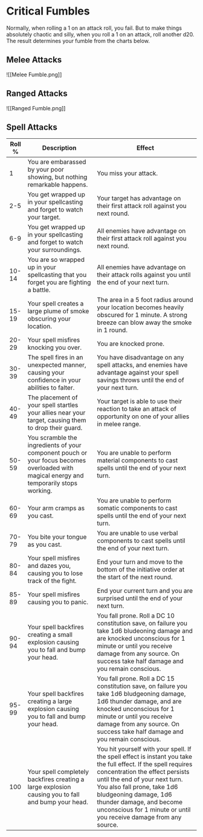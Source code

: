 # Critical Fumbles
Normally, when rolling a 1 on an attack roll, you fail. But to make things absolutely chaotic and silly, when you roll a 1 on an attack, roll another d20. The result determines your fumble from the charts below.

## Melee Attacks
![[Melee Fumble.png]]

## Ranged Attacks
![[Ranged Fumble.png]]

## Spell Attacks

|Roll %|Description|Effect|
|---|---|---|
|1|You are embarassed by your poor showing, but nothing remarkable happens.|You miss your attack.|
|2-5|You get wrapped up in your spellcasting and forget to watch your target.|Your target has advantage on their first attack roll against you next round.|
|6-9|You get wrapped up in your spellcasting and forget to watch your surroundings.|All enemies have advantage on their first attack roll against you next round.|
|10-14|You are so wrapped up in your spellcasting that you forget you are fighting a battle.|All enemies have advantage on their attack rolls against you until the end of your next turn.|
|15-19|Your spell creates a large plume of smoke obscuring your location.|The area in a 5 foot radius around your location becomes heavily obscured for 1 minute. A strong breeze can blow away the smoke in 1 round.|
|20-29|Your spell misfires knocking you over.|You are knocked prone.|
|30-39|The spell fires in an unexpected manner, causing your confidence in your abilities to falter.|You have disadvantage on any spell attacks, and enemies have advantage against your spell savings throws until the end of your next turn.|
|40-49|The placement of your spell startles your allies near your target, causing them to drop their guard.|Your target is able to use their reaction to take an attack of opportunity on one of your allies in melee range.|
|50-59|You scramble the ingredients of your component pouch or your focus becomes overloaded with magical energy and temporarily stops working.|You are unable to perform material components to cast spells until the end of your next turn.|
|60-69|Your arm cramps as you cast.|You are unable to perform somatic components to cast spells until the end of your next turn.|
|70-79|You bite your tongue as you cast.|You are unable to use verbal components to cast spells until the end of your next turn.|
|80-84|Your spell misfires and dazes you, causing you to lose track of the fight.|End your turn and move to the bottom of the initiative order at the start of the next round.|
|85-89|Your spell misfires causing you to panic.|End your current turn and you are surprised until the end of your next turn.|
|90-94|Your spell backfires creating a small explosion causing you to fall and bump your head.|You fall prone. Roll a DC 10 constitution save, on failure you take 1d6 bludeoning damage and are knocked unconscious for 1 minute or until you receive damage from any source. On success take half damage and you remain conscious.|
|95-99|Your spell backfires creating a large explosion causing you to fall and bump your head.|You fall prone. Roll a DC 15 constitution save, on failure you take 1d6 bludgeoning damage, 1d6 thunder damage, and are knocked unconscious for 1 minute or until you receive damage from any source. On success take half damage and you remain conscious.|
|100|Your spell completely backfires creating a large explosion causing you to fall and bump your head.|You hit yourself with your spell. If the spell effect is instant you take the full effect. If the spell requires concentration the effect persists until the end of your next turn. You also fall prone, take 1d6 bludgeoning damage, 1d6 thunder damage, and become unconscious for 1 minute or until you receive damage from any source.|
